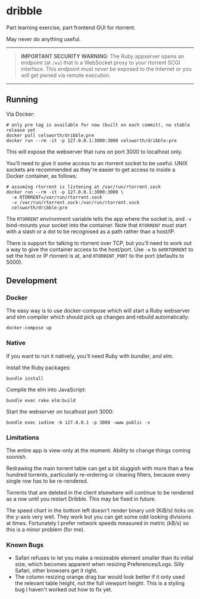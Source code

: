 # dribble

Part learning exercise, part frontend GUI for rtorrent.

May never do anything useful.

---
> **IMPORTANT SECURITY WARNING**: The Ruby appserver opens an endpoint (at `/ws`) that is a WebSocket proxy to your rtorrent SCGI interface. This endpoint must *never* be exposed to the Internet or you *will* get pwned via remote execution.
---

## Running

Via Docker:

```
# only pre tag is available for now (built on each commit), no stable release yet
docker pull celsworth/dribble:pre
docker run --rm -it -p 127.0.0.1:3000:3000 celsworth/dribble:pre
```

This will expose the webserver that runs on port 3000 to localhost only.

You'll need to give it some access to an rtorrent socket to be useful. UNIX sockets are recommended as they're easier to get access to inside a Docker container, as follows:

```
# assuming rtorrent is listening at /var/run/rtorrent.sock
docker run --rm -it -p 127.0.0.1:3000:3000 \
  -e RTORRENT=/var/run/rtorrent.sock
  -v /var/run/rtorrent.sock:/var/run/rtorrent.sock
  celsworth/dribble:pre
```

The `RTORRENT` environment variable tells the app where the socket is, and `-v` bind-mounts your socket into the container. Note that `RTORRENT` must start with a slash or a dot to be recognised as a path rather than a host/IP.

There is support for talking to rtorrent over TCP, but you'll need to work out a way to give the container access to the host/port. Use `-e` to set`RTORRENT` to set the host or IP rtorrent is at, and `RTORRENT_PORT` to the port (defaults to 5000).

## Development

### Docker

The easy way is to use docker-compose which will start a Ruby webserver and elm compiler which should pick up changes and rebuild automatically:

```
docker-compose up
```

### Native

If you want to run it natively, you'll need Ruby with bundler, and elm.


Install the Ruby packages:

```
bundle install
```

Compile the elm into JavaScript:

```
bundle exec rake elm:build
```

Start the webserver on localhost port 3000:

```
bundle exec iodine -b 127.0.0.1 -p 3000 -www public -v
```


### Limitations

The entire app is view-only at the moment. Ability to change things coming soonish.

Redrawing the main torrent table can get a bit sluggish with more than a few hundred torrents, particularly re-ordering or clearing filters, because every single row has to be re-rendered.

Torrents that are deleted in the client elsewhere will continue to be rendered as a row until you restart Dribble. This may be fixed in future.

The speed chart in the bottom left doesn't render binary unit (KiB/s) ticks on the y-axis very well. They work but you can get some odd looking divisions at times. Fortunately I prefer network speeds measured in metric (kB/s) so this is a minor problem (for me).


### Known Bugs

* Safari refuses to let you make a resizeable element smaller than its initial size, which becomes apparent when resizing Preferences/Logs. Silly Safari, other browsers get it right.
* The column resizing orange drag bar would look better if it only used the relevant table height, not the full viewport height. This is a styling bug I haven't worked out how to fix yet.
